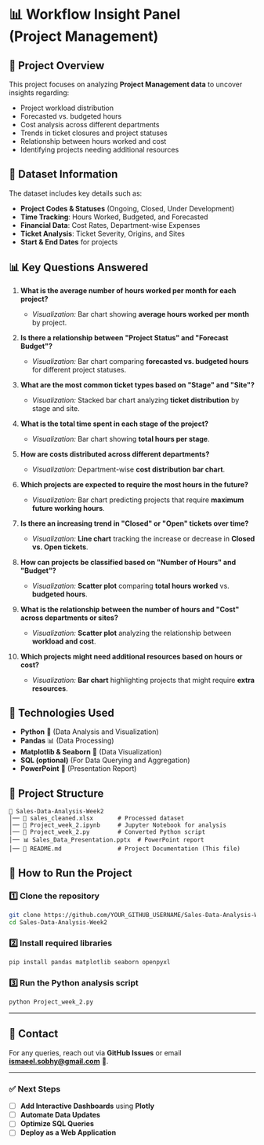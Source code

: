 # 📊 Workflow Insight Panel (Project Management) 

## 📌 Project Overview
This project focuses on analyzing **Project Management data** to uncover insights regarding:
- Project workload distribution
- Forecasted vs. budgeted hours
- Cost analysis across different departments
- Trends in ticket closures and project statuses
- Relationship between hours worked and cost
- Identifying projects needing additional resources

## 📂 Dataset Information
The dataset includes key details such as:
- **Project Codes & Statuses** (Ongoing, Closed, Under Development)
- **Time Tracking**: Hours Worked, Budgeted, and Forecasted
- **Financial Data**: Cost Rates, Department-wise Expenses
- **Ticket Analysis**: Ticket Severity, Origins, and Sites
- **Start & End Dates** for projects

## 📊 Key Questions Answered
1. **What is the average number of hours worked per month for each project?**
   - *Visualization:* Bar chart showing **average hours worked per month** by project.

2. **Is there a relationship between "Project Status" and "Forecast Budget"?**
   - *Visualization:* Bar chart comparing **forecasted vs. budgeted hours** for different project statuses.

3. **What are the most common ticket types based on "Stage" and "Site"?**
   - *Visualization:* Stacked bar chart analyzing **ticket distribution** by stage and site.

4. **What is the total time spent in each stage of the project?**
   - *Visualization:* Bar chart showing **total hours per stage**.

5. **How are costs distributed across different departments?**
   - *Visualization:* Department-wise **cost distribution bar chart**.

6. **Which projects are expected to require the most hours in the future?**
   - *Visualization:* Bar chart predicting projects that require **maximum future working hours**.

7. **Is there an increasing trend in "Closed" or "Open" tickets over time?**
   - *Visualization:* **Line chart** tracking the increase or decrease in **Closed vs. Open tickets**.

8. **How can projects be classified based on "Number of Hours" and "Budget"?**
   - *Visualization:* **Scatter plot** comparing **total hours worked** vs. **budgeted hours**.

9. **What is the relationship between the number of hours and "Cost" across departments or sites?**
   - *Visualization:* **Scatter plot** analyzing the relationship between **workload and cost**.

10. **Which projects might need additional resources based on hours or cost?**
    - *Visualization:* **Bar chart** highlighting projects that might require **extra resources**.

## 🔧 Technologies Used
- **Python** 🐍 (Data Analysis and Visualization)
- **Pandas** 📊 (Data Processing)
- **Matplotlib & Seaborn** 🎨 (Data Visualization)
- **SQL (optional)** (For Data Querying and Aggregation)
- **PowerPoint** 📄 (Presentation Report)

## 📂 Project Structure
```
📁 Sales-Data-Analysis-Week2
│── 📄 sales_cleaned.xlsx       # Processed dataset
│── 📜 Project_week_2.ipynb     # Jupyter Notebook for analysis
│── 📝 Project_week_2.py        # Converted Python script
│── 📊 Sales_Data_Presentation.pptx  # PowerPoint report
│── 📘 README.md                # Project Documentation (This file)
```

## 📌 How to Run the Project
### **1️⃣ Clone the repository**
```bash
git clone https://github.com/YOUR_GITHUB_USERNAME/Sales-Data-Analysis-Week2.git
cd Sales-Data-Analysis-Week2
```
### **2️⃣ Install required libraries**
```bash
pip install pandas matplotlib seaborn openpyxl
```
### **3️⃣ Run the Python analysis script**
```bash
python Project_week_2.py
```
---

## 🔗 Contact
For any queries, reach out via **GitHub Issues** or email **ismaeel.sobhy@gmail.com** 📧.

---

### ✅ Next Steps
- [ ] **Add Interactive Dashboards** using **Plotly**
- [ ] **Automate Data Updates**
- [ ] **Optimize SQL Queries**
- [ ] **Deploy as a Web Application**
